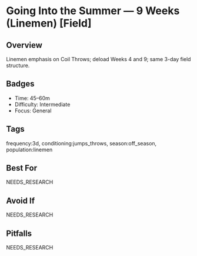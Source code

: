 # Going Into the Summer — 9 Weeks (Linemen) [Field]

## Overview
Linemen emphasis on Coil Throws; deload Weeks 4 and 9; same 3-day field structure.

## Badges
- Time: 45–60m
- Difficulty: Intermediate
- Focus: General

## Tags
frequency:3d, conditioning:jumps_throws, season:off_season, population:linemen

## Best For
NEEDS_RESEARCH

## Avoid If
NEEDS_RESEARCH

## Pitfalls
NEEDS_RESEARCH
